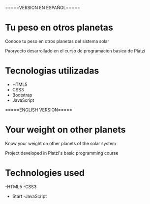 =====VERSION EN ESPAÑOL=====

# Tu peso en otros planetas

Conoce tu peso en otros planetas del sistema solar

Paoryecto desarrollado en el curso de programacion basica de Platzi

# Tecnologias utilizadas

- HTML5
- CSS3
- Bootstrap
- JavaScript

=====ENGLISH VERSION=====

# Your weight on other planets

Know your weight on other planets of the solar system

Project developed in Platzi's basic programming course

# Technologies used

-HTML5
-CSS3
- Start
-JavaScript
